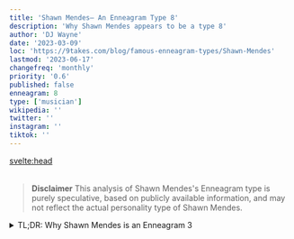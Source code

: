 ```yaml
---
title: 'Shawn Mendes– An Enneagram Type 8'
description: 'Why Shawn Mendes appears to be a type 8'
author: 'DJ Wayne'
date: '2023-03-09'
loc: 'https://9takes.com/blog/famous-enneagram-types/Shawn-Mendes'
lastmod: '2023-06-17'
changefreq: 'monthly'
priority: '0.6'
published: false
enneagram: 8
type: ['musician']
wikipedia: ''
twitter: ''
instagram: ''
tiktok: ''
---
```


<svelte:head>

  <meta property="og:image" content="https://9takes.com/types/8s/Shawn-Mendes.webp" />
  <link rel="canonical" href="https://9takes.com/blog/famous-enneagram-types/Shawn-Mendes">
</svelte:head>

<script>
	import  PopCard  from "../../../lib/components/atoms/PopCard.svelte";
</script>
<div
	style="display: flex;
    justify-content: center;
    margin: 1rem 0;
	"
>
	<PopCard
		image={`/types/8s/${'Shawn-Mendes'}.webp`}
		showIcon={false}
		text="Shawn Mendes"
		subtext=""
	/>
</div>

> **Disclaimer** This analysis of Shawn Mendes's Enneagram type is purely speculative, based on publicly available information, and may not reflect the actual personality type of Shawn Mendes.

<details>
<summary class="accordion">TL;DR: Why Shawn Mendes is an Enneagram 3</summary>
<div class="panel">
<ul>
<li></li>
<li></li>
<li></li>
<li></li>
</ul>
  </div>
</details>

<p class="firstLetter"></p>
